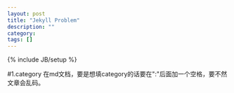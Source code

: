 ```yaml
---
layout: post
title: "Jekyll Problem"
description: ""
category: 
tags: []
---
```

{% include JB/setup %}

#1.category
在md文档，要是想填category的话要在":"后面加一个空格，要不然文章会乱码。
